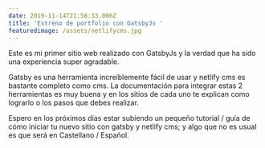 ```yaml
---
date: 2019-11-14T21:58:33.006Z
title: 'Estreno de portfolio con GatsbyJs '
featuredimage: /assets/netlifycms.jpg
---
```

Este es mi primer sitio web realizado con GatsbyJs y la verdad que ha sido una experiencia super agradable.

Gatsby es una herramienta increíblemente fácil de usar y netlify cms es bastante completo  como cms. La documentación para integrar estas 2 herramientas es muy buena y en los sitios de cada uno te explican como lograrlo o los pasos que debes realizar.

Espero en los próximos días estar subiendo un pequeño tutorial / guía de cómo iniciar tu nuevo sitio con gatsby y netlify cms; y algo que no es usual es que será en Castellano / Español.
